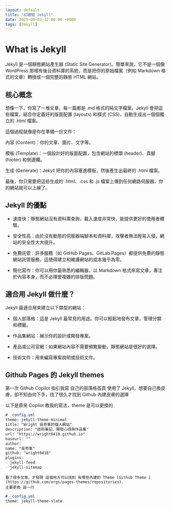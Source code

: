 ```yaml
---
layout: default
title: "初體驗 Jekyll"
date: 2025-09-03 12:00:00 +0000
tags: [Jekyll]
---
```


# What is Jekyll
Jekyll 是一個靜態網站產生器 (Static Site Generator)。簡單來說，它不是一個像 WordPress 那樣有後台資料庫的系統，而是把你的原始檔案（例如 Markdown 格式的文章）轉換成一個完整的靜態 HTML 網站。

## 核心概念
想像一下，你寫了一堆文章，每一篇都是 .md 格式的純文字檔案。Jekyll 會把這些檔案，結合你定義好的版面配置 (layouts) 和樣式 (CSS)，自動生成出一個個獨立的 .html 檔案。

這個過程就像是你在準備一份文件：

內容 (Content)：你的文章、圖片、文字等。

模板 (Template)：一個設計好的版面配置，包含網站的標頭 (header)、頁腳 (footer) 和側邊欄。

生成 (Generate)：Jekyll 把你的內容塞進模板，然後產生出最終的 .html 檔案。

最後，你只需要把這些生成的 .html、.css 和 .js 檔案上傳到任何網路伺服器，你的網站就可以上線了。

## Jekyll 的優點
- 速度快：靜態網站沒有資料庫查詢，載入速度非常快，能提供更好的使用者體驗。

- 安全性高：由於沒有動態的伺服器端腳本和資料庫，攻擊者無法輕易入侵，網站的安全性大大提升。

- 免費託管：許多服務（如 GitHub Pages、GitLab Pages）都提供免費的靜態網站託管服務，這使得建立和維護網站的成本幾乎為零。

- 簡化寫作：你可以用你最熟悉的編輯器，以 Markdown 格式來寫文章，專注於內容本身，而不必理會複雜的排版問題。

## 適合用 Jekyll 做什麼？
Jekyll 最適合用來建立以下類型的網站：

- 個人部落格：這是 Jekyll 最常見的用途。你可以輕鬆地發布文章，管理分類和標籤。

- 作品集網站：展示你的設計或開發專案。

- 產品或公司官網：如果網站內容不需要頻繁變動，靜態網站是很好的選擇。

- 技術文件：用來編寫專案說明或技術文件。

## Github Pages 的 Jekyll themes
第一次 Github Copilot 指引我寫 自己的部落格首頁 使用了 Jekyll，想要自己換皮膚，卻不知由何下手，找了很久才找到 Github 內建皮膚的選擇

以下是原來 Copilot 教我的寫法，theme 是可以更換的

```markdown
# _config.yml
theme: jekyll-theme-minimal
title: "Wright 吳奇峯的個人網站"
description: "技術筆記、開發心得與作品集"
url: "https://wright0418.github.io"
baseurl: ""
author:
name: "吳奇峯"
github: "wright0418"
plugins:
- jekyll-feed
- jekyll-sitemap

```
    看了很多文章，才發現 這個地方可以找到 有哪些內建的 Theme [Github Theme ](https://github.com/orgs/pages-themes/repositories).
    主要更換 這一行

```markdown
# _config.yml
theme: jekyll-theme-slate

```
